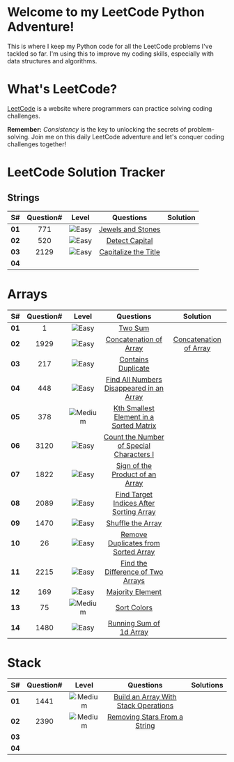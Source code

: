 # Welcome to my LeetCode Python Adventure!

This is where I keep my Python code for all the LeetCode problems I've tackled so far. I'm using this to improve my coding skills, especially with data structures and algorithms.

# What's LeetCode?

[LeetCode](https://leetcode.com/) is a website where programmers can practice solving coding challenges.

**Remember:** _Consistency_ is the key to unlocking the secrets of problem-solving. Join me on this daily LeetCode adventure and let's conquer coding challenges together!

# LeetCode Solution Tracker

## Strings

| **S#** | **Question#** |                             **Level**                              |                                **Questions**                                | **Solution** |
| :----: | :-----------: | :----------------------------------------------------------------: | :-------------------------------------------------------------------------: | :----------: |
| **01** |      771      | <img src='https://img.shields.io/badge/Easy-darkcyan' alt='Easy'/> |    [Jewels and Stones](https://leetcode.com/problems/jewels-and-stones/)    |              |
| **02** |      520      | <img src='https://img.shields.io/badge/Easy-darkcyan' alt='Easy'/> |       [Detect Capital](https://leetcode.com/problems/detect-capital/)       |              |
| **03** |     2129      | <img src='https://img.shields.io/badge/Easy-darkcyan' alt='Easy'/> | [Capitalize the Title](https://leetcode.com/problems/capitalize-the-title/) |              |
| **04** |               |                                                                    |                                                                             |              |

# Arrays

| **S#** | **Question#** |                                **Level**                                 |                                                    **Questions**                                                    |                                                     **Solution**                                                      |
| :----: | :-----------: | :----------------------------------------------------------------------: | :-----------------------------------------------------------------------------------------------------------------: | :-----------------------------------------------------------------------------------------------------------------------: |
| **01** |       1       |    <img src='https://img.shields.io/badge/Easy-darkcyan' alt='Easy'/>    |                                  [Two Sum](https://leetcode.com/problems/two-sum/)                                  |
| **02** |     1929      |    <img src='https://img.shields.io/badge/Easy-darkcyan' alt='Easy'/>    |                   [Concatenation of Array](https://leetcode.com/problems/concatenation-of-array/)                   | [Concatenation of Array](https://github.com/aamna-ansari/PythonicLeetCode/blob/main/Arrays/Concatenation%20of%20Array.py) |
| **03** |      217      |    <img src='https://img.shields.io/badge/Easy-darkcyan' alt='Easy'/>    |                       [Contains Duplicate](https://leetcode.com/problems/contains-duplicate/)                       |
| **04** |      448      |    <img src='https://img.shields.io/badge/Easy-darkcyan' alt='Easy'/>    | [Find All Numbers Disappeared in an Array](https://leetcode.com/problems/find-all-numbers-disappeared-in-an-array/) |
| **05** |      378      | <img src='https://img.shields.io/badge/Medium-darkorange' alt='Medium'/> |  [Kth Smallest Element in a Sorted Matrix](https://leetcode.com/problems/kth-smallest-element-in-a-sorted-matrix/)  |
| **06** |     3120      |    <img src='https://img.shields.io/badge/Easy-darkcyan' alt='Easy'/>    | [Count the Number of Special Characters I](https://leetcode.com/problems/count-the-number-of-special-characters-i/) |                                                                                                                           |
| **07** |     1822      |    <img src='https://img.shields.io/badge/Easy-darkcyan' alt='Easy'/>    |          [Sign of the Product of an Array](https://leetcode.com/problems/sign-of-the-product-of-an-array/)          |                                                                                                                           |
| **08** |     2089      |    <img src='https://img.shields.io/badge/Easy-darkcyan' alt='Easy'/>    |  [Find Target Indices After Sorting Array](https://leetcode.com/problems/find-target-indices-after-sorting-array/)  |                                                                                                                           |
| **09** |     1470      |    <img src='https://img.shields.io/badge/Easy-darkcyan' alt='Easy'/>    |                        [Shuffle the Array](https://leetcode.com/problems/shuffle-the-array/)                        |                                                                                                                           |
| **10** |      26       |    <img src='https://img.shields.io/badge/Easy-darkcyan' alt='Easy'/>    |      [Remove Duplicates from Sorted Array](https://leetcode.com/problems/remove-duplicates-from-sorted-array/)      |                                                                                                                           |
| **11** |     2215      |    <img src='https://img.shields.io/badge/Easy-darkcyan' alt='Easy'/>    |        [Find the Difference of Two Arrays](https://leetcode.com/problems/find-the-difference-of-two-arrays/)        |                                                                                                                           |
| **12** |      169      |    <img src='https://img.shields.io/badge/Easy-darkcyan' alt='Easy'/>    |                         [Majority Element](https://leetcode.com/problems/majority-element/)                         |                                                                                                                           |
| **13** |      75       | <img src='https://img.shields.io/badge/Medium-darkorange' alt='Medium'/> |                              [Sort Colors](https://leetcode.com/problems/sort-colors/)                              |                                                                                                                           |
| **14** |     1480      |    <img src='https://img.shields.io/badge/Easy-darkcyan' alt='Easy'/>    |                  [Running Sum of 1d Array](https://leetcode.com/problems/running-sum-of-1d-array/)                  |                                                                                                                           |

# Stack

| **S#** | **Question#** |                                **Level**                                 |                                                **Questions**                                                | **Solutions** |
| :----: | :-----------: | :----------------------------------------------------------------------: | :---------------------------------------------------------------------------------------------------------: | :-----------: |
| **01** |1441|<img src='https://img.shields.io/badge/Medium-darkorange' alt='Medium'/>|[Build an Array With Stack Operations](https://leetcode.com/problems/build-an-array-with-stack-operations/) |               |
| **02** |2390| <img src='https://img.shields.io/badge/Medium-darkorange' alt='Medium'/>|[Removing Stars From a String](https://leetcode.com/problems/removing-stars-from-a-string/)         |               |
| **03** |               |                                                                          |                                                                                                             |               |
| **04** |               |                                                                          |                                                                                                             |               |
